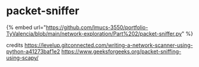 # packet-sniffer

{% embed url="https://github.com/lmucs-3550/portfolio-TyValencia/blob/main/network-exploration/Part%202/packet-sniffer.py" %}

credits https://levelup.gitconnected.com/writing-a-network-scanner-using-python-a41273baf1e2 https://www.geeksforgeeks.org/packet-sniffing-using-scapy/
